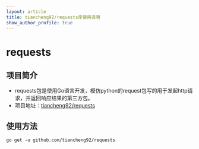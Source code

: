 ```yaml
---
layout: article
title: tiancheng92/requests库使用说明
show_author_profile: true
---
```


# requests

## 项目简介
* requests包是使用Go语言开发，模仿python的request包写的用于发起http请求，并返回响应结果的第三方包。
* 项目地址：[tiancheng92/requests](https://github.com/tiancheng92/requests)
<!--more-->

## 使用方法
```shell
go get -u github.com/tiancheng92/requests
```
